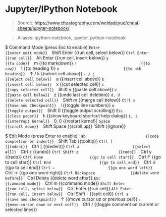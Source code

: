 # Jupyter/IPython Notebook

> Source: https://www.cheatography.com/weidadeyue/cheat-sheets/jupyter-notebook/

> Aliases: ipython-notebook, jupyter, python-notebook

$ Command Mode (press Esc to enable)
    `Enter                         {{enter edit mode}} 
    `Shift Enter                   {{run cell, select below}} 
    `Ctrl Enter                    {{run cell}} 
    `Alt Enter                     {{run cell, insert below}} 
    `y                             {{to code}} 
    `m                             {{to markdown}} 
    `r                             {{to raw}} 
    `1                             {{to heading 1}} 
    `n                             {{to nth heading}} 
    `↑ / k                         {{select cell above}} 
    `↓ / j                         {{select cell below}} 
    `a                             {{insert cell above}} 
    `b                             {{insert cell below}} 
    `x                             {{cut selected cell}} 
    `c                             {{copy selected cell}} 
    `Shift v                       {{paste cell above}} 
    `v                             {{paste cell below}} 
    `z                             {{undo last cell deletion}} 
    `d, d                          {{delete selected cell}} 
    `Shift m                       {{merge cell below}} 
    `Ctrl s                        {{Save and Checkpoint}} 
    `l                             {{toggle line numbers}} 
    `o                             {{toggle output}} 
    `Shift 0                       {{toggle output scrolling}} 
    `Esc                           {{close pager}} 
    `h                             {{show keyboard shortcut help dialog}} 
    `i, i                          {{interrupt kernel}} 
    `0, 0                          {{restart kernel}} 
    `Space                         {{scroll down}} 
    `Shift Space                   {{scroll up}} 
    `Shift                         {{ignore}} 

$ Edit Mode (press Enter to enable)
    `Tab                           {{code completion or indent}} 
    `Shift Tab                     {{tooltip}} 
    `Ctrl ]                        {{indent}} 
    `Ctrl [                        {{dedent}} 
    `Ctrl a                        {{select all}} 
    `Ctrl z                        {{undo}} 
    `Ctrl Shift z                  {{redo}} 
    `Ctrl y                        {{redo}} 
    `Ctrl Home                     {{go to cell start}} 
    `Ctrl ↑                        {{go to cell start}} 
    `Ctrl End                      {{go to cell end}} 
    `Ctrl ↓                        {{go to cell end}} 
    `Ctrl ←                        {{go one word left}} 
    `Ctrl →                        {{go one word right}} 
    `Ctrl Backspace                {{delete word before}} 
    `Ctrl Delete                   {{delete word after}} 
    `Esc                           {{command mode}} 
    `Ctrl m                        {{command mode}} 
    `Shift Enter                   {{run cell, select below}} 
    `Ctrl Enter                    {{run cell}} 
    `Alt Enter                     {{run cell, insert below}} 
    `Ctrl Shift -                  {{split cell}} 
    `Ctrl s                        {{save and checkpoint}} 
    `↑                             {{move cursor up or previous cell}} 
    `↓                             {{move cursor down or next cell}} 
    `Ctrl /                        {{toggle comment on current or selected lines}} 

